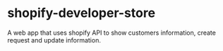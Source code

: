 # shopify-developer-store
A web app that uses shopify API to show customers information, create request and update information.
